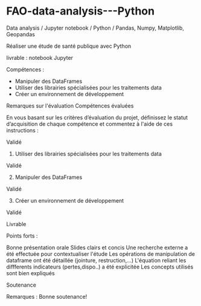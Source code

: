 # FAO-data-analysis---Python
Data analysis / Jupyter notebook / Python / Pandas, Numpy, Matplotlib, Geopandas

Réaliser une étude de santé publique avec Python

livrable : notebook Jupyter

Compétences : 
- Manipuler des DataFrames
- Utiliser des librairies spécialisées pour les traitements data
- Créer un environnement de développement

Remarques sur l'évaluation
Compétences évaluées

En vous basant sur les critères d’évaluation du projet, définissez le statut d’acquisition de chaque compétence et commentez à l'aide de ces instructions :

Validé

1. Utiliser des librairies spécialisées pour les traitements data

Validé

2. Manipuler des DataFrames

Validé

3. Créer un environnement de développement

Validé

Livrable

Points forts :

Bonne présentation orale
Slides clairs et concis
Une recherche externe a été effectuée pour contextualiser l'étude
Les opérations de manipulation de dataframe ont été détaillée (jointure, restruction,...)
L'équation reliant les diffferents indicateurs (pertes,dispo..) a été explicitée
Les concepts utilisés sont bien expliqués
 

Soutenance

Remarques : Bonne soutenance!
